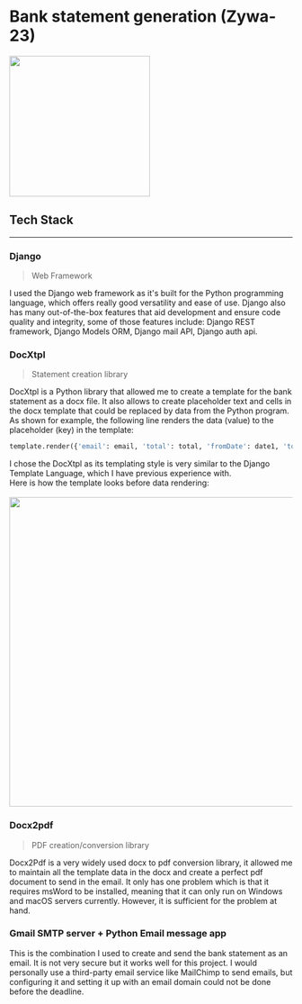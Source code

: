 # Bank statement generation (Zywa-23)

<img src="https://github.com/Emad-Eldin-G/Transactions-details/blob/main/logo.png" width="250">

## Tech Stack
------------------------------------  
### Django
> Web Framework
  
I used the Django web framework as it's built for the Python programming language, which offers really good versatility and ease of use. Django also has many out-of-the-box features that aid development and ensure code quality and integrity, some of those features include: Django REST framework, Django Models ORM, Django mail API, Django auth api.  


### DocXtpl
> Statement creation library

DocXtpl is a Python library that allowed me to create a template for the bank statement as a docx file. It also allows to create placeholder text and cells in the docx template that could be replaced by data from the Python program. As shown for example, the following line renders the data (value) to the placeholder (key) in the template:
```python
template.render({'email': email, 'total': total, 'fromDate': date1, 'toDate': date2, 'invoice_list': transactionsList})
```
I chose the DocXtpl as its templating style is very similar to the Django Template Language, which I have previous experience with.  
Here is how the template looks before data rendering:  
<br>
<img src="https://github.com/Emad-Eldin-G/Transactions-details/blob/main/template.png" width=550>  


### Docx2pdf
> PDF creation/conversion library

Docx2Pdf is a very widely used docx to pdf conversion library, it allowed me to maintain all the template data in the docx and create a perfect pdf document to send in the email. It only has one problem which is that it requires msWord to be installed, meaning that it can only run on Windows and macOS servers currently. However, it is sufficient for the problem at hand.


### Gmail SMTP server + Python Email message app  
This is the combination I used to create and send the bank statement as an email. It is not very secure but it works well for this project. I would personally use a third-party email service like MailChimp to send emails, but configuring it and setting it up with an email domain could not be done before the deadline.

